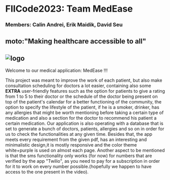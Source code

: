 # FIICode2023: Team MedEase
### Members: Calin Andrei, Erik Maidik, David Seu
## moto:"Making healthcare accessible to all"

## ![logo](https://user-images.githubusercontent.com/115073797/228282178-b3dd99ae-5781-4804-8fcf-6c901688d9ba.jpg)
Welcome to our medical application: MedEase !!!
 
This project was meant to improve the work of each patient, but also make consultation scheduling for doctors
a lot easier, containing also some **EXTRA** user-friendly features such as the option for patients to give a rating from 1 to 5 
to their doctor or the schedule of the doctor being present on top of the patient's calendar for a better functioning of the community, 
the option to specify the lifestyle of the patient, if he is a smoker, drinker, has any allergies that 
might be worth mentioning before taking a certain type of medication and also a section for 
the doctor to recommend his patient a certain medication.
Our application is also operating with a database that is set to generate a bunch of doctors, patients, allergies and so on in order for 
us to check the functionalities at any given time.
Besides that, the app meets every requirement from the given pdf, has an interesting and minimalistic design,it is mostly responsive 
and the color theme white+purple is used on almost each page.
Another aspect to be mentioned is that the sms functionality only works (for now) for numbers that are verified by the app "Twilio", 
as you need to pay for a subscription in order for it to work on every number possible.(hopefully we happen to have access to the one present in the video).
